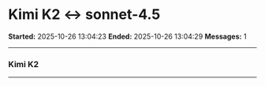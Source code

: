 # Kimi K2 ↔ sonnet-4.5

**Started:** 2025-10-26 13:04:23
**Ended:** 2025-10-26 13:04:29
**Messages:** 1

---

### Kimi K2

 

---

